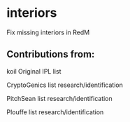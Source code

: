 # interiors
Fix missing interiors in RedM


Contributions from:
--
koil              Original IPL list

CryptoGenics      list research/identification

PitchSean          list research/identification

Plouffe            list research/identification

